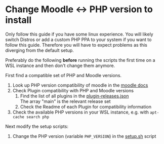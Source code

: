 # Change Moodle <-> PHP version to install
Only follow this guide if you have some linux experience. You will likely switch Distros or add a custom PHP PPA to your
system if you want to follow this guide. Therefore you will have to expect problems as this diverging from the default
setup.

Preferably do the following **before** running the scripts the first time on a WSL instance and then don't change them 
anymore.

First find a compatible set of PHP and Moodle versions.
1) Look up PHP version compatibility of moodle in the [moodle docs](https://moodledev.io/general/development/policies/php)
2) Check Plugin compatibility with PHP and Moodle versions
   1) Find the list of all plugins in the [plugin-releases.json](https://github.com/ProjektAdLer/moodle-docker/blob/main/plugin-releases.json) \
      The array "main" is the relevant release set
   2) Check the Readme of each Plugin for compatibility information
3) Check the available PHP versions in your WSL instance, e.g. with `apt-cache search php`

Next modify the setup scripts:
1) Change the PHP version (variable `PHP_VERSION`) in the [setup.sh](../setup.sh) script